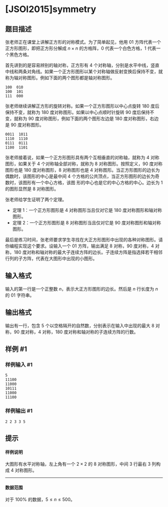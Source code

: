 # [JSOI2015]symmetry

## 题目描述

张老师正在课堂上讲解正方形的对称模式。为了简单起见，他用 $01$ 方阵代表一个正方形图形，即把正方形分解成 $n\times n$ 的方格阵，$0$ 代表一个白色方格，$1$ 代表一个黑色方格。

首先讲到的是容易辨别的轴对称，正方形有 $4$ 个对称轴，分别是水平中线，竖直中线和两条对角线。如果一个正方形图形以某个对称轴做反射变换后保持不变，就称为轴对称图形。例如下面的两个图形都是轴对称图形。

```plain
100  010
100  101
111  000
```

张老师继续讲解正方形的旋转对称。如果一个正方形图形以中心点旋转 $180$ 度后保持不变，就称为 $180$ 度对称图形。如果以中心点顺时针旋转 $90$ 度后保持不变，就称为 $90$ 度对称图形，例如下面的两个图形左边是 $180$ 度对称图形，右边是 $90$ 度对称图形。

```plain
0011  1011
1110  1110
0111  0111
1100  1101
```

张老师接着说，如果一个正方形图形具有两个互相垂直的对称轴，就称为 $4$ 对称图形，如果关于 $4$ 个对称轴全部对称，就称为 $8$ 对称图形。按照定义，$90$ 度对称图形也是 $180$ 度对称图形，$8$ 对称图形也是 $4$ 对称图形。当正方形图形的边长为偶数时，该图形的中心是最中间 $4$ 个方格的公共顶点，当正方形图形的边长为奇数时，该图形有一个中心方格，该图
形的中心也是它的中心方格的中心。边长为 $1$ 的图形显然是 $8$ 对称图形。

张老师给学生证明了两个定理。

- 定理 $1$：一个正方形图形是 $4$ 对称图形当且仅对它是 $180$ 度对称图形和轴对称图形。
- 定理 $2$：一个正方形图形是 $8$ 对称图形当且仅对它是 $90$ 度对称图形和轴对称图形。

最后是练习时间，张老师要求学生寻找在大正方形图形中出现的各种对称图形。请你编程实现这个要求。设输入一个 $01$ 方阵，输出满足 $8$ 对称，$90$ 度对称，$4$ 对称，$180$ 度对称和轴对称的最大子连续方阵的边长。子连续方阵是指选择若干相邻行列的子方阵，代表在大图形中出现的小图形。

## 输入格式

输入的第一行是一个正整数 $n$，表示大正方形图形的边长。然后是 $n$ 行长度为 $n$ 的 $01$ 字符串。

## 输出格式

输出有一行，包含 $5$ 个以空格隔开的自然数，分别表示在输入中出现的最大 $8$ 对称，$90$ 度对称，$4$ 对称，$180$ 度对称和轴对称的子连续方阵的行数。

## 样例 #1

### 样例输入 #1
```
5
11100
11000
10111
11000
11100
```

### 样例输出 #1

```
2 2 3 3 5
```

## 提示

#### 样例说明

大图形有水平对称轴，左上角有一个 $2\times 2$ 的 $8$ 对称图形，中间 $3$ 行最右 $3$ 列构成 $4$ 对称图形。

---

#### 数据范围

对于 $100\%$ 的数据，$5\leq n\leq 500$。
